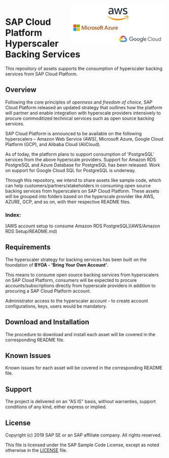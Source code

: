 <img align="right" width=300 src="/img/SAPCP-HyperScalers.png">

# SAP Cloud Platform Hyperscaler Backing Services
This repository of assets supports the consumption of hyperscaler backing services from SAP Cloud Platform.

## Overview

Following the core principles of *openness* and *freedom of choice*, SAP Cloud Platform released an updated strategy that outlines how the platform will partner and enable integration with hyperscale providers intensively to procure commoditized technical services such as open source backing services.

SAP Cloud Platform is announced to be available on the following hyperscalers – Amazon Web Service (AWS), Microsoft Azure, Google Cloud Platform (GCP), and Alibaba Cloud (AliCloud).

As of today, the platform plans to support consumption of 'PostgreSQL' services from the above hyperscale providers. Support for Amazon RDS PostgreSQL and Azure Database for PostgreSQL has been released. Work on support for Google Cloud SQL for PostgreSQL is underway.

Through this repository, we intend to share assets like sample code, which can help customers/partners/stakeholders in consuming open source backing services from hyperscalers on SAP Cloud Platform. These assets will be grouped into folders based on the hyperscale provider like AWS, AZURE, GCP, and so on, with their respective README files.

### Index:

[AWS account setup to consume Amazon RDS PostgreSQL](AWS/Amazon RDS Setup/README.md)

## Requirements

The hyperscaler strategy for backing services has been built on the foundation of **BYOA - 'Bring Your Own Account'**. 

This means to consume open source backing services from hyperscalers on SAP Cloud Platform, consumers will be expected to procure accounts/subscriptions directly from hyperscale providers in addition to procuring a SAP Cloud Platform account.

Administrator access to the hyperscaler account - to create account configurations, keys, users would be mandatory.

## Download and Installation

The procedure to download and install each asset will be covered in the corresponding README file.

## Known Issues

Known issues for each asset will be covered in the corresponding README file.

## Support

The project is delivered on an "AS IS" basis, without warranties, support conditions of any kind, either express or implied.

## License

Copyright (c) 2019 SAP SE or an SAP affiliate company. All rights reserved.

This file is licensed under the SAP Sample Code License, except as noted otherwise in the [LICENSE](/LICENSE) file.
